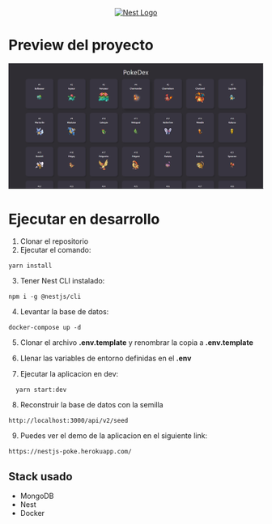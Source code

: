 <p align="center">
  <a href="http://nestjs.com/" target="blank"><img src="https://nestjs.com/img/logo-small.svg" width="200" alt="Nest Logo" /></a>
</p>

# Preview del proyecto

![alt text](https://github.com/fredsalv01/pokedex/blob/master/public/Captura1.PNG?raw=true)

# Ejecutar en desarrollo

1. Clonar el repositorio
2. Ejecutar el comando:

```
yarn install
```

3. Tener Nest CLI instalado:

```
npm i -g @nestjs/cli
```

4. Levantar la base de datos:

```
docker-compose up -d
```

5. Clonar el archivo **.env.template** y renombrar la copia a **.env.template**

6. Llenar las variables de entorno definidas en el **.env**

7. Ejecutar la aplicacion en dev:

```
  yarn start:dev
```

8. Reconstruir la base de datos con la semilla

```
http://localhost:3000/api/v2/seed
```

9. Puedes ver el demo de la aplicacion en el siguiente link:

```
https://nestjs-poke.herokuapp.com/
```

## Stack usado

- MongoDB
- Nest
- Docker
